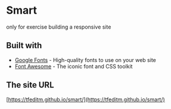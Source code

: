 # Smart

only for exercise building a responsive site

## Built with

* [Google Fonts](https://fonts.google.com/) - High-quality fonts to use on your web site
* [Font Awesome](http://fontawesome.io/) - The iconic font and CSS toolkit

## The site URL

[https://tfeditm.github.io/smart/](https://tfeditm.github.io/smart/)
